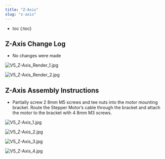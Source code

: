 ```yaml
---
title: "Z-Axis"
slug: "z-axis"
---
```


* toc
{:toc}

## Z-Axis Change Log
  * No changes were made

![V5_Z-Axis_Render_1.jpg](_images/Axis_Render_1.jpg)



![V5_Z-Axis_Render_2.jpg](_images/Axis_Render_2.jpg)

## Z-Axis Assembly Instructions
  * Partially screw 2 8mm M5 screws and tee nuts into the motor mounting bracket. Route the Stepper Motor’s cable through the bracket and attach the motor to the bracket with 4 8mm M3 screws.

![V5_Z-Axis_1.jpg](_images/Axis_1.jpg)



![V5_Z-Axis_2.jpg](_images/Axis_2.jpg)



![V5_Z-Axis_3.jpg](_images/Axis_3.jpg)



![V5_Z-Axis_4.jpg](_images/Axis_4.jpg)

